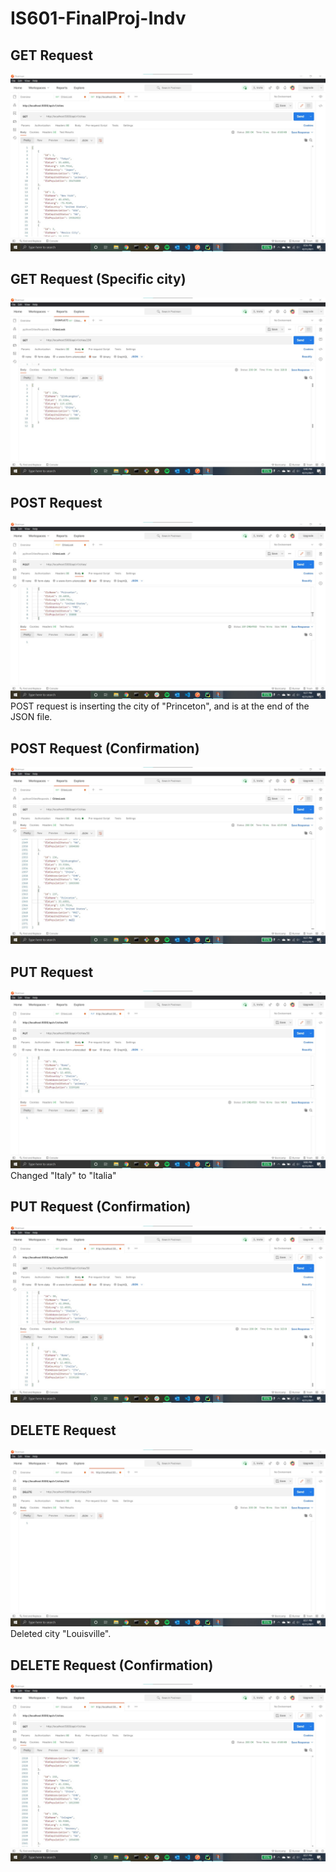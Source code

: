 # IS601-FinalProj-Indv

## GET Request
![GET_Request](Screenshots_FinalProj/GET.jpg)

## GET Request (Specific city)
![GET_Request](Screenshots_FinalProj/GET-2.jpg)

## POST Request
![POST_Request1](Screenshots_FinalProj/POST-1.jpg)
POST request is inserting the city of "Princeton", and is at the end of the JSON file.

## POST Request (Confirmation)
![POST_Request2](Screenshots_FinalProj/POST-2.jpg)

## PUT Request
![PUT_Request1](Screenshots_FinalProj/PUT-1.jpg)
Changed "Italy" to "Italia"

## PUT Request (Confirmation)
![PUT_Request2](Screenshots_FinalProj/PUT-2.jpg)

## DELETE Request
![DELETE_Request1](Screenshots_FinalProj/DELETE-1.jpg)
Deleted city "Louisville".

## DELETE Request (Confirmation)
![DELETE_Request2](Screenshots_FinalProj/DELETE-2.jpg)
